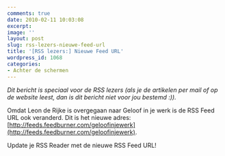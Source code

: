 ```yaml
---
comments: true
date: 2010-02-11 10:03:08
excerpt:  
image: ''
layout: post
slug: rss-lezers-nieuwe-feed-url
title: '[RSS lezers:] Nieuwe Feed URL'
wordpress_id: 1068
categories:
- Achter de schermen
---
```


_Dit bericht is speciaal voor de RSS lezers (als je de artikelen per mail of op de website leest, dan is dit bericht niet voor jou bestemd :))._

Omdat Leon de Rijke is overgegaan naar Geloof in je werk is de RSS Feed URL ook veranderd. Dit is het nieuwe adres: [http://feeds.feedburner.com/geloofinjewerk](http://feeds.feedburner.com/geloofinjewerk).

Update je RSS Reader met de nieuwe RSS Feed URL!
